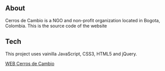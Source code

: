## About

Cerros de Cambio is a NGO and non-profit organization located in Bogota, Colombia.
This is the source code of the website

## Tech

This project uses vainilla JavaScript, CSS3, HTML5 and jQuery.

[WEB Cerros de Cambio](https://cerrosdecambio.org/ "Cerros de cambio web")